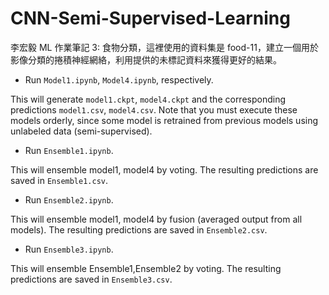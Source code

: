 # CNN-Semi-Supervised-Learning
李宏毅 ML 作業筆記 3: 食物分類，這裡使用的資料集是 food-11，建立一個用於影像分類的捲積神經網絡，利用提供的未標記資料來獲得更好的結果。 


* Run `Model1.ipynb`, `Model4.ipynb`, respectively.

This will generate `model1.ckpt`, `model4.ckpt` and the corresponding predictions `model1.csv`,  `model4.csv`. Note that you must execute these models orderly, since some model is retrained from previous models using unlabeled data (semi-supervised). 

* Run `Ensemble1.ipynb`.

This will ensemble model1, model4 by voting. The resulting predictions are saved in `Ensemble1.csv`.

* Run `Ensemble2.ipynb`.

This will ensemble model1, model4 by fusion (averaged output from all models). The resulting predictions are saved in `Ensemble2.csv`.

* Run `Ensemble3.ipynb`.

This will ensemble Ensemble1,Ensemble2 by voting. The resulting predictions are saved in `Ensemble3.csv`.
